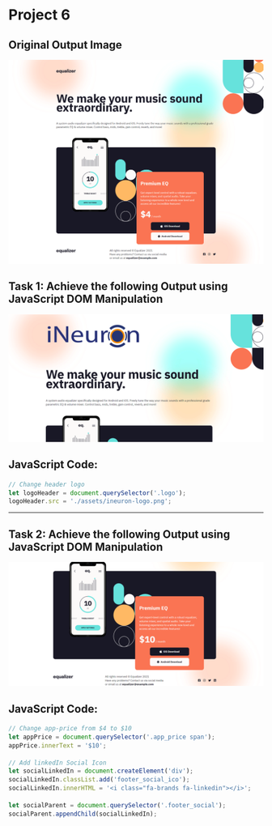 # Project 6

## Original Output Image

![Original Output Image](./original%20output%20image.png)

## Task 1: Achieve the following Output using JavaScript DOM Manipulation

![Task 1 Image](./Output/DOM%20P3%20SS-1.png)

## JavaScript Code:

```js
// Change header logo
let logoHeader = document.querySelector('.logo');
logoHeader.src = './assets/ineuron-logo.png';
```

---

## Task 2: Achieve the following Output using JavaScript DOM Manipulation

![Task 2 Image](./Output/DOM%20P3%20SS-2.png)

## JavaScript Code:

```js
// Change app-price from $4 to $10
let appPrice = document.querySelector('.app_price span');
appPrice.innerText = '$10';

// Add linkedIn Social Icon
let socialLinkedIn = document.createElement('div');
socialLinkedIn.classList.add('footer_social_ico');
socialLinkedIn.innerHTML = '<i class="fa-brands fa-linkedin"></i>';

let socialParent = document.querySelector('.footer_social');
socialParent.appendChild(socialLinkedIn);
```
